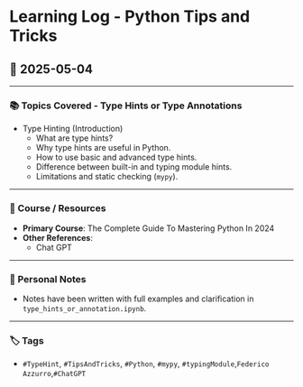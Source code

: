 # Learning Log - Python Tips and Tricks

## 📅 2025-05-04

---

### 📚 Topics Covered - Type Hints or Type Annotations

- Type Hinting (Introduction)
  - What are type hints?
  - Why type hints are useful in Python.
  - How to use basic and advanced type hints.
  - Difference between built-in and typing module hints.
  - Limitations and static checking (`mypy`).

---

### 🎯 Course / Resources

- **Primary Course**: The Complete Guide To Mastering Python In 2024
- **Other References**:
  - Chat GPT

---

### 🔎 Personal Notes

- Notes have been written with full examples and clarification in `type_hints_or_annotation.ipynb`.
  
---

### 🏷️ Tags

- `#TypeHint`, `#TipsAndTricks`, `#Python`, `#mypy`, `#typingModule`,`Federico Azzurro`,`#ChatGPT`
